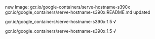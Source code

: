 new Image: gcr.io/google-containers/serve-hostname-s390x
gcr.io/google_containers/serve-hostname-s390x:README.md updated 

gcr.io/google_containers/serve-hostname-s390x:1.5 √

gcr.io/google_containers/serve-hostname-s390x:1.5 √

